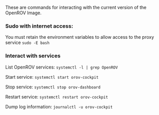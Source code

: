 These are commands for interacting with the current version of the OpenROV Image.

### Sudo with internet access:
You must retain the environment variables to allow access to the proxy service
`sudo -E bash`

### Interact with services
List OpenROV services:
`systemctl -l | grep OpenROV`

Start service:
`systemctl start orov-cockpit`

Stop service:
`systemctl stop orov-dashboard`

Restart service:
`systemctl restart orov-cockpit`

Dump log information:
`journalctl -u orov-cockpit`
